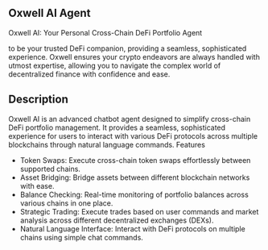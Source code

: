 ## Oxwell AI Agent

Oxwell AI: Your Personal Cross-Chain DeFi Portfolio Agent

to be your trusted DeFi companion, providing a seamless, sophisticated experience. Oxwell ensures your crypto endeavors are always handled with utmost expertise, allowing you to navigate the complex world of decentralized finance with confidence and ease.

## Description

Oxwell AI is an advanced chatbot agent designed to simplify cross-chain DeFi portfolio management. It provides a seamless, sophisticated experience for users to interact with various DeFi protocols across multiple blockchains through natural language commands.
Features

- Token Swaps: Execute cross-chain token swaps effortlessly between supported chains.
- Asset Bridging: Bridge assets between different blockchain networks with ease.
- Balance Checking: Real-time monitoring of portfolio balances across various chains in one place.
- Strategic Trading: Execute trades based on user commands and market analysis across different decentralized exchanges (DEXs).
- Natural Language Interface: Interact with DeFi protocols on multiple chains using simple chat commands.
